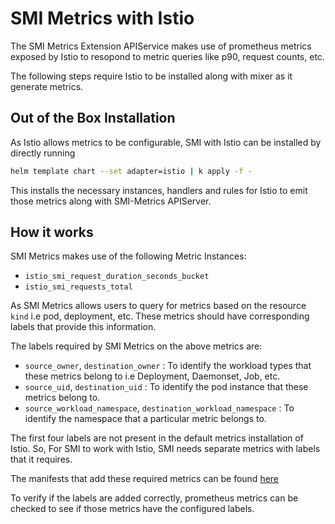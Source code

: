 # SMI Metrics with Istio

The SMI Metrics Extension APIService makes use of prometheus metrics exposed by Istio to resopond to metric queries like p90, request counts, etc.

The following steps require Istio to be installed along with mixer as it generate metrics.

## Out of the Box Installation

As Istio allows metrics to be configurable, SMI with Istio can be installed by directly running

```bash
helm template chart --set adapter=istio | k apply -f -
```
This installs the necessary instances, handlers and rules for Istio to emit those metrics along with SMI-Metrics APIServer.

## How it works

SMI Metrics makes use of the following Metric Instances:

- `istio_smi_request_duration_seconds_bucket`
- `istio_smi_requests_total`

As SMI Metrics allows users to query for metrics based on the resource `kind` i.e pod, deployment, etc. These metrics should have corresponding labels that provide this information.

The labels required by SMI Metrics on the above metrics are:

- `source_owner`, `destination_owner` : To identify the workload types that these metrics belong to i.e Deployment, Daemonset, Job, etc.
- `source_uid`, `destination_uid` : To identify the pod instance that these metrics belong to.
- `source_workload_namespace`,  `destination_workload_namespace` : To identify the namespace that a particular metric belongs to.

The first four labels are not present in the default metrics installation of Istio. So, For SMI to work with Istio, SMI needs separate metrics with labels that it requires.

The manifests that add these required metrics can be found [here](https://github.com/deislabs/smi-metrics/tree/master/chart/templates/crds.yaml)

To verify if the labels are added correctly, prometheus metrics can be checked to see if those metrics have the configured labels.
